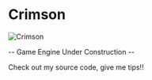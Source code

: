 # Crimson

![Crimson](https://github.com/user-attachments/assets/98d28dcd-90af-47fc-bce6-0f9f80035d13)

-- Game Engine Under Construction --

Check out my source code, give me tips!!

